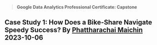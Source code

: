 > **Google Data Analytics Professional Certificate: Capstone**

**Case Study 1: How Does a Bike-Share Navigate Speedy Success?**
By [Phattharachai Maichin](https://www.linkedin.com/in/phattharachai-m/)
2023-10-06
---
